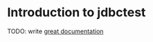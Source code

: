 # Introduction to jdbctest

TODO: write [great documentation](http://jacobian.org/writing/great-documentation/what-to-write/)
